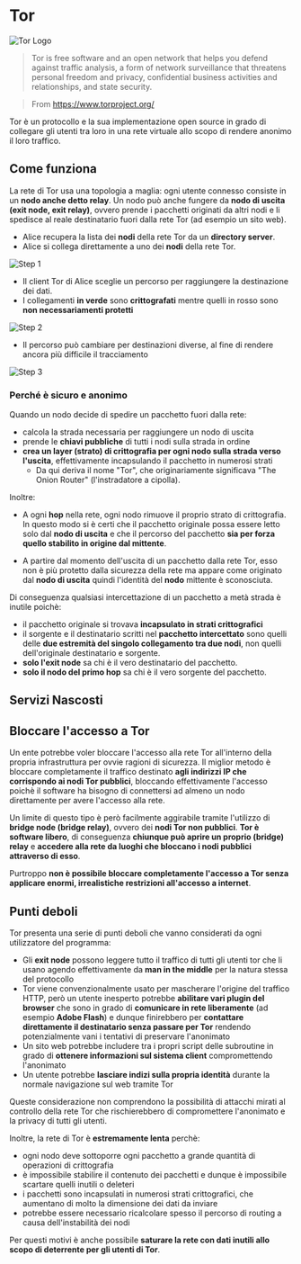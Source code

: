 # Tor

![Tor Logo](http://upload.wikimedia.org/wikipedia/commons/0/09/Tor-logo-2011-shaded.svg)

> Tor is free software and an open network that helps you defend against traffic analysis, a form of network surveillance that threatens personal freedom and privacy, confidential business activities and relationships, and state security.

> From https://www.torproject.org/

Tor è un protocollo e la sua implementazione open source in grado di collegare gli utenti tra loro in una rete virtuale allo scopo di rendere anonimo il loro traffico.

## Come funziona

La rete di Tor usa una topologia a maglia: ogni utente connesso consiste in un __nodo anche detto relay__. Un nodo può anche fungere da __nodo di uscita (exit node, exit relay)__, ovvero prende i pacchetti originati da altri nodi e li spedisce al reale destinatario fuori dalla rete Tor (ad esempio un sito web).

- Alice recupera la lista dei __nodi__ della rete Tor da un __directory server__.
- Alice si collega direttamente a uno dei __nodi__ della rete Tor.

![Step 1](https://www.torproject.org/images/htw1.png)

- Il client Tor di Alice sceglie un percorso per raggiungere la destinazione dei dati.
- I collegamenti __in verde__ sono __crittografati__ mentre quelli in rosso sono __non necessariamenti protetti__

![Step 2](https://www.torproject.org/images/htw2.png)

- Il percorso può cambiare per destinazioni diverse, al fine di rendere ancora più difficile il tracciamento

![Step 3](https://www.torproject.org/images/htw3.png)

### Perché è sicuro e anonimo

Quando un nodo decide di spedire un pacchetto fuori dalla rete:
- calcola la strada necessaria per raggiungere un nodo di uscita
- prende le __chiavi pubbliche__ di tutti i nodi sulla strada in ordine
- __crea un layer (strato) di crittografia per ogni nodo sulla strada verso l'uscita__, effettivamente incapsulando il pacchetto in numerosi strati
  - Da qui deriva il nome "Tor", che originariamente significava "The Onion Router" (l'instradatore a cipolla).

Inoltre:

- A ogni __hop__ nella rete, ogni nodo rimuove il proprio strato di crittografia. In questo modo si è certi che il pacchetto originale possa essere letto solo dal __nodo di uscita__ e che il percorso del pacchetto __sia per forza quello stabilito in origine dal mittente__.

- A partire dal momento dell'uscita di un pacchetto dalla rete Tor, esso non è più protetto dalla sicurezza della rete ma appare come originato dal __nodo di uscita__ quindi l'identità del __nodo__ mittente è sconosciuta.

Di conseguenza qualsiasi intercettazione di un pacchetto a metà strada è inutile poichè:

- il pacchetto originale si trovava __incapsulato in strati crittografici__
- il sorgente e il destinatario scritti nel __pacchetto intercettato__ sono quelli delle __due estremità del singolo collegamento tra due nodi__, non quelli dell'originale destinatario e sorgente.
- __solo l'exit node__ sa chi è il vero destinatario del pacchetto.
- __solo il nodo del primo hop__ sa chi è il vero sorgente del pacchetto.

## Servizi Nascosti

## Bloccare l'accesso a Tor

Un ente potrebbe voler bloccare l'accesso alla rete Tor all'interno della propria infrastruttura per ovvie ragioni di sicurezza. Il miglior metodo è bloccare completamente il traffico destinato __agli indirizzi IP che corrispondo ai nodi Tor pubblici__, bloccando effettivamente l'accesso poichè il software ha bisogno di connettersi ad almeno un nodo direttamente per avere l'accesso alla rete.

Un limite di questo tipo è però facilmente aggirabile tramite l'utilizzo di __bridge node (bridge relay)__, ovvero dei __nodi Tor non pubblici__. __Tor è software libero__, di conseguenza __chiunque può aprire un proprio (bridge) relay__ e __accedere alla rete da luoghi che bloccano i nodi pubblici attraverso di esso__.

Purtroppo __non è possibile bloccare completamente l'accesso a Tor senza applicare enormi, irrealistiche restrizioni all'accesso a internet__.

## Punti deboli

Tor presenta una serie di punti deboli che vanno considerati da ogni utilizzatore del programma:

- Gli __exit node__ possono leggere tutto il traffico di tutti gli utenti tor che li usano agendo effettivamente da __man in the middle__ per la natura stessa del protocollo
- Tor viene convenzionalmente usato per mascherare l'origine del traffico HTTP, però un utente inesperto potrebbe __abilitare vari plugin del browser__ che sono in grado di __comunicare in rete liberamente__ (ad esempio __Adobe Flash__) e dunque finirebbero per __contattare direttamente il destinatario senza passare per Tor__ rendendo potenzialmente vani i tentativi di preservare l'anonimato
- Un sito web potrebbe includere tra i propri script delle subroutine in grado di __ottenere informazioni sul sistema client__ compromettendo l'anonimato
- Un utente potrebbe __lasciare indizi sulla propria identità__ durante la normale navigazione sul web tramite Tor

Queste considerazione non comprendono la possibilità di attacchi mirati al controllo della rete Tor che rischierebbero di compromettere l'anonimato e la privacy di tutti gli utenti.

Inoltre, la rete di Tor è __estremamente lenta__ perchè:
- ogni nodo deve sottoporre ogni pacchetto a grande quantità di operazioni di crittografia
- è impossibile stabilire il contenuto dei pacchetti e dunque è impossibile scartare quelli inutili o deleteri
- i pacchetti sono incapsulati in numerosi strati crittografici, che aumentano di molto la dimensione dei dati da inviare
- potrebbe essere necessario ricalcolare spesso il percorso di routing a causa dell'instabilità dei nodi

Per questi motivi è anche possibile __saturare la rete con dati inutili allo scopo di deterrente per gli utenti di Tor__.

